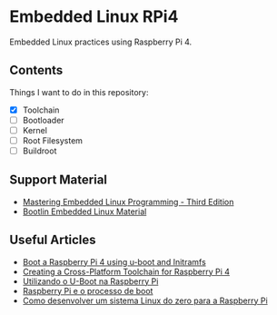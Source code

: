 # Embedded Linux RPi4

Embedded Linux practices using Raspberry Pi 4.

## Contents

Things I want to do in this repository:

- [X] Toolchain
- [ ] Bootloader
- [ ] Kernel
- [ ] Root Filesystem
- [ ] Buildroot

## Support Material

- [Mastering Embedded Linux Programming - Third Edition](https://www.amazon.com.br/Mastering-Embedded-Linux-Programming-potential/dp/1789530385)
- [Bootlin Embedded Linux Material](https://bootlin.com/doc/training/embedded-linux-bbb/)

## Useful Articles

- [Boot a Raspberry Pi 4 using u-boot and Initramfs](https://hechao.li/2021/12/20/Boot-Raspberry-Pi-4-Using-uboot-and-Initramfs/)
- [Creating a Cross-Platform Toolchain for Raspberry Pi 4](https://ilyas-hamadouche.medium.com/creating-a-cross-platform-toolchain-for-raspberry-pi-4-5c626d908b9d)
- [Utilizando o U-Boot na Raspberry Pi](https://sergioprado.org/utilizando-o-u-boot-na-raspberry-pi/)
- [Raspberry Pi e o processo de boot](https://sergioprado.org/raspberry-pi-e-o-processo-de-boot/)
- [Como desenvolver um sistema Linux do zero para a Raspberry Pi](https://sergioprado.org/como-desenvolver-um-sistema-linux-do-zero-para-a-raspberry-pi/)

